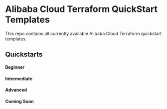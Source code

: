 # Alibaba Cloud Terraform QuickStart Templates

This repo contains all currently available Alibaba Cloud Terraform quickstart templates.

## Quickstarts

#### Beginner

#### Intermediate

#### Advanced

#### Coming Soon
